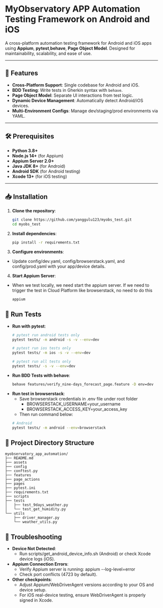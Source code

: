 # MyObservatory APP Automation Testing Framework on Android and iOS

A cross-platform automation testing framework for Android and iOS apps using ​**Appium**, ​**pytest**, ​**behave**, ​**Page Object Model**. Designed for maintainability, scalability, and ease of use.

---

## 🚀 Features
- ​**Cross-Platform Support**: Single codebase for Android and iOS.
- ​**BDD Testing**: Write tests in Gherkin syntax with `behave`.
- ​**Page Object Model**: Separate UI interactions from test logic.
- ​**Dynamic Device Management**: Automatically detect Android/iOS devices.
- ​**Multi-Environment Configs**: Manage dev/staging/prod environments via YAML.

---

## 🛠️ Prerequisites
- ​**Python 3.8+**
- ​**Node.js 14+** (for Appium)
- ​**Appium Server 2.0+**
- ​**Java JDK 8+** (for Android)
- ​**Android SDK** (for Android testing)
- ​**Xcode 13+** (for iOS testing)

---

## 📥 Installation
1. ​**Clone the repository**:
   ```bash
   git clone https://github.com/yanggulu123/myobs_test.git
   cd myobs_test

2. ​**​Install dependencies**:
   ```bash
   pip install -r requirements.txt

3. ​**Configure environments**:
- Update config/dev.yaml, config/browserstack.yaml, and config/prod.yaml with your app/device details.

4. ​**Start Appium Server**:
- When we test locally, we need start the appium server. If we need to trigger the test in Cloud Platform like browserstack, no need to do this
   ```bash
   appium

## 🧪 Run Tests
- ​**Run with pytest**:
   ```bash
   # pytest run android tests only
   pytest tests/ -m android -s -v --env=dev

   # pytest run ios tests only
   pytest tests/ -m ios -s -v --env=dev

   # pytest run all tests only
   pytest tests/ -s -v --env=dev

- ​**Run BDD Tests with behave**:
   ```bash
   behave features/verify_nine-days_forecast_page.feature -D env=dev

- ​**Run test in browserstack**:
   - Save browserstack credentials in .env file under root folder
      * BROWSERSTACK_USERNAME=your_username
      * BROWSERSTACK_ACCESS_KEY=your_access_key
   - Then run command below:
   ```bash
   # Android
   pytest tests/ -m android --env=browserstack


## 📂 Project Directory Structure
```plaintext
myobservatory_app_automation/
├── README.md
├── assets
├── config
├── conftest.py
├── features
├── page_actions
├── pages
├── pytest.ini
├── requirements.txt
├── scripts
├── tests
│   ├── test_9days_weather.py
│   └── test_get_humidity.py
└── utils
    ├── driver_manager.py
    └── weather_utils.py

```

## 🔧 Troubleshooting
- ​**Device Not Detected**:
   - Run scripts/get_android_device_info.sh (Android) or check Xcode device logs (iOS).
- ​**​Appium Connection Errors**:
   - Verify Appium server is running: appium --log-level=error
   - Check port conflicts (4723 by default).
- ​**Other checkpoints**:
   - Adjust Appium/WebDriverAgent versions according to your OS and device setup.
   - For iOS real-device testing, ensure WebDriverAgent is properly signed in Xcode.


